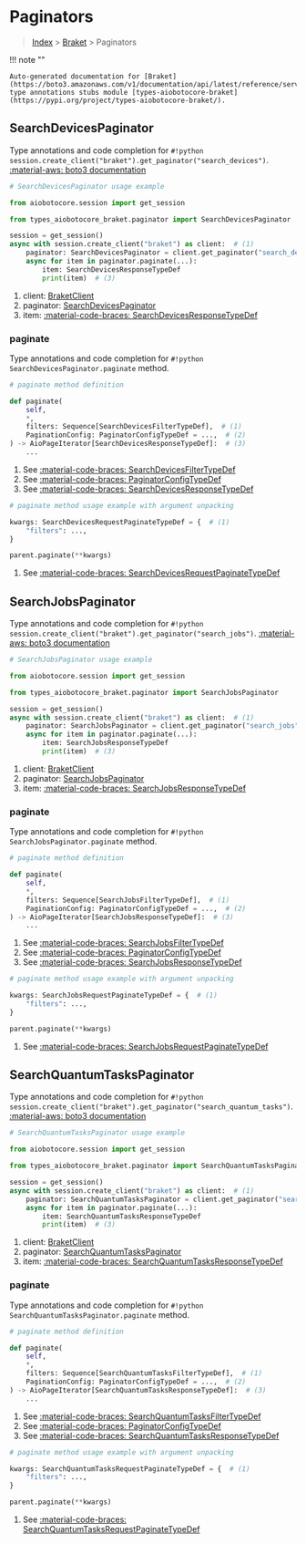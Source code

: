 # Paginators

> [Index](../README.md) > [Braket](./README.md) > Paginators

!!! note ""

    Auto-generated documentation for [Braket](https://boto3.amazonaws.com/v1/documentation/api/latest/reference/services/braket.html#braket)
    type annotations stubs module [types-aiobotocore-braket](https://pypi.org/project/types-aiobotocore-braket/).

## SearchDevicesPaginator

Type annotations and code completion for `#!python session.create_client("braket").get_paginator("search_devices")`.
[:material-aws: boto3 documentation](https://boto3.amazonaws.com/v1/documentation/api/latest/reference/services/braket/paginator/SearchDevices.html#Braket.Paginator.SearchDevices)

```python
# SearchDevicesPaginator usage example

from aiobotocore.session import get_session

from types_aiobotocore_braket.paginator import SearchDevicesPaginator

session = get_session()
async with session.create_client("braket") as client:  # (1)
    paginator: SearchDevicesPaginator = client.get_paginator("search_devices")  # (2)
    async for item in paginator.paginate(...):
        item: SearchDevicesResponseTypeDef
        print(item)  # (3)
```

1. client: [BraketClient](./client.md)
2. paginator: [SearchDevicesPaginator](./paginators.md#searchdevicespaginator)
3. item: [:material-code-braces: SearchDevicesResponseTypeDef](./type_defs.md#searchdevicesresponsetypedef) 


### paginate

Type annotations and code completion for `#!python SearchDevicesPaginator.paginate` method.

```python
# paginate method definition

def paginate(
    self,
    *,
    filters: Sequence[SearchDevicesFilterTypeDef],  # (1)
    PaginationConfig: PaginatorConfigTypeDef = ...,  # (2)
) -> AioPageIterator[SearchDevicesResponseTypeDef]:  # (3)
    ...
```

1. See [:material-code-braces: SearchDevicesFilterTypeDef](./type_defs.md#searchdevicesfiltertypedef) 
2. See [:material-code-braces: PaginatorConfigTypeDef](./type_defs.md#paginatorconfigtypedef) 
3. See [:material-code-braces: SearchDevicesResponseTypeDef](./type_defs.md#searchdevicesresponsetypedef) 


```python
# paginate method usage example with argument unpacking

kwargs: SearchDevicesRequestPaginateTypeDef = {  # (1)
    "filters": ...,
}

parent.paginate(**kwargs)
```

1. See [:material-code-braces: SearchDevicesRequestPaginateTypeDef](./type_defs.md#searchdevicesrequestpaginatetypedef) 
## SearchJobsPaginator

Type annotations and code completion for `#!python session.create_client("braket").get_paginator("search_jobs")`.
[:material-aws: boto3 documentation](https://boto3.amazonaws.com/v1/documentation/api/latest/reference/services/braket/paginator/SearchJobs.html#Braket.Paginator.SearchJobs)

```python
# SearchJobsPaginator usage example

from aiobotocore.session import get_session

from types_aiobotocore_braket.paginator import SearchJobsPaginator

session = get_session()
async with session.create_client("braket") as client:  # (1)
    paginator: SearchJobsPaginator = client.get_paginator("search_jobs")  # (2)
    async for item in paginator.paginate(...):
        item: SearchJobsResponseTypeDef
        print(item)  # (3)
```

1. client: [BraketClient](./client.md)
2. paginator: [SearchJobsPaginator](./paginators.md#searchjobspaginator)
3. item: [:material-code-braces: SearchJobsResponseTypeDef](./type_defs.md#searchjobsresponsetypedef) 


### paginate

Type annotations and code completion for `#!python SearchJobsPaginator.paginate` method.

```python
# paginate method definition

def paginate(
    self,
    *,
    filters: Sequence[SearchJobsFilterTypeDef],  # (1)
    PaginationConfig: PaginatorConfigTypeDef = ...,  # (2)
) -> AioPageIterator[SearchJobsResponseTypeDef]:  # (3)
    ...
```

1. See [:material-code-braces: SearchJobsFilterTypeDef](./type_defs.md#searchjobsfiltertypedef) 
2. See [:material-code-braces: PaginatorConfigTypeDef](./type_defs.md#paginatorconfigtypedef) 
3. See [:material-code-braces: SearchJobsResponseTypeDef](./type_defs.md#searchjobsresponsetypedef) 


```python
# paginate method usage example with argument unpacking

kwargs: SearchJobsRequestPaginateTypeDef = {  # (1)
    "filters": ...,
}

parent.paginate(**kwargs)
```

1. See [:material-code-braces: SearchJobsRequestPaginateTypeDef](./type_defs.md#searchjobsrequestpaginatetypedef) 
## SearchQuantumTasksPaginator

Type annotations and code completion for `#!python session.create_client("braket").get_paginator("search_quantum_tasks")`.
[:material-aws: boto3 documentation](https://boto3.amazonaws.com/v1/documentation/api/latest/reference/services/braket/paginator/SearchQuantumTasks.html#Braket.Paginator.SearchQuantumTasks)

```python
# SearchQuantumTasksPaginator usage example

from aiobotocore.session import get_session

from types_aiobotocore_braket.paginator import SearchQuantumTasksPaginator

session = get_session()
async with session.create_client("braket") as client:  # (1)
    paginator: SearchQuantumTasksPaginator = client.get_paginator("search_quantum_tasks")  # (2)
    async for item in paginator.paginate(...):
        item: SearchQuantumTasksResponseTypeDef
        print(item)  # (3)
```

1. client: [BraketClient](./client.md)
2. paginator: [SearchQuantumTasksPaginator](./paginators.md#searchquantumtaskspaginator)
3. item: [:material-code-braces: SearchQuantumTasksResponseTypeDef](./type_defs.md#searchquantumtasksresponsetypedef) 


### paginate

Type annotations and code completion for `#!python SearchQuantumTasksPaginator.paginate` method.

```python
# paginate method definition

def paginate(
    self,
    *,
    filters: Sequence[SearchQuantumTasksFilterTypeDef],  # (1)
    PaginationConfig: PaginatorConfigTypeDef = ...,  # (2)
) -> AioPageIterator[SearchQuantumTasksResponseTypeDef]:  # (3)
    ...
```

1. See [:material-code-braces: SearchQuantumTasksFilterTypeDef](./type_defs.md#searchquantumtasksfiltertypedef) 
2. See [:material-code-braces: PaginatorConfigTypeDef](./type_defs.md#paginatorconfigtypedef) 
3. See [:material-code-braces: SearchQuantumTasksResponseTypeDef](./type_defs.md#searchquantumtasksresponsetypedef) 


```python
# paginate method usage example with argument unpacking

kwargs: SearchQuantumTasksRequestPaginateTypeDef = {  # (1)
    "filters": ...,
}

parent.paginate(**kwargs)
```

1. See [:material-code-braces: SearchQuantumTasksRequestPaginateTypeDef](./type_defs.md#searchquantumtasksrequestpaginatetypedef) 
